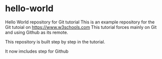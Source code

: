 # hello-world
Hello World repository for Git tutorial
This is an example repository for the Git tutoial on https://www.w3schools.com
This tutorial forces mainly on Git and using Github as its remote.

This repository is built step by step in the tutorial.

It now imcludes step for Github
